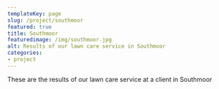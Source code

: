 ```yaml
---
templateKey: page
slug: /project/southmoor
featured: true
title: Southmoor
featuredimage: /img/southmoor.jpg
alt: Results of our lawn care service in Southmoor
categories:
- project
---
```

These are the results of our lawn care service at a client in Southmoor



